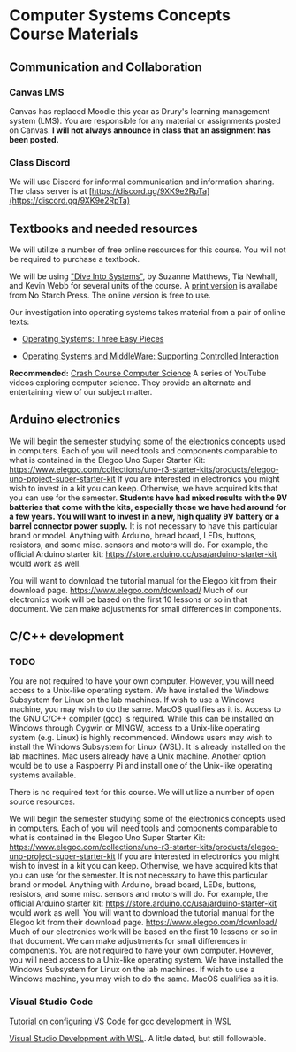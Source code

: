 # Computer Systems Concepts Course Materials

## Communication and Collaboration

### Canvas LMS

Canvas has replaced Moodle this year as Drury's learning management system (LMS). You are responsible for any material or assignments posted on Canvas. **I will not always announce in class that an assignment has been posted.**

### Class Discord

We will use Discord for informal communication and information sharing. The class server is at [https://discord.gg/9XK9e2RpTa](https://discord.gg/9XK9e2RpTa)

## Textbooks and needed resources

We will utilize a number of free online resources for this course. You will not be required to purchase a textbook.

 We will be using ["Dive Into Systems"](https://diveintosystems.org/), by Suzanne Matthews, Tia Newhall, and Kevin Webb for several units of the course. A [print version](https://diveintosystems.org/#_print_version) is availabe from No Starch Press. The online version is free to use.

 Our investigation into operating systems takes material from a pair of online texts:

- [Operating Systems: Three Easy Pieces](http://pages.cs.wisc.edu/~remzi/OSTEP/)

- [Operating Systems and MiddleWare: Supporting Controlled Interaction](https://open.umn.edu/opentextbooks/textbooks/161)

**Recommended:** [Crash Course Computer Science](https://www.youtube.com/watch?v=tpIctyqH29Q&list=PL8dPuuaLjXtNlUrzyH5r6jN9ulIgZBpdo) A series of YouTube videos exploring computer science. They provide an alternate and entertaining view of our subject matter.

## Arduino electronics

We will begin the semester studying some of the electronics concepts used in computers. Each of you will need tools and components comparable to what is contained in the 
Elegoo Uno Super Starter Kit: https://www.elegoo.com/collections/uno-r3-starter-kits/products/elegoo-uno-project-super-starter-kit 
If you are interested in electronics you might wish to invest in a kit you can keep. Otherwise, we have acquired kits that you can use for the semester. **Students have had mixed results with the 9V batteries that come with the kits, especially those we have had around for a few years. You will want to invest in a new, high quality 9V battery or a barrel connector power supply.**
It is not necessary to have this particular brand or model. Anything with Arduino, bread board, LEDs, buttons, resistors, and some misc. sensors and motors will do. For example, the official Arduino starter kit: https://store.arduino.cc/usa/arduino-starter-kit would work as well.

You will want to download the tutorial manual for the Elegoo kit from their download page. https://www.elegoo.com/download/ Much of our electronics work will be based on the first 10 lessons or so in that document. We can make adjustments for small differences in components.

## C/C++ development

### TODO 
You are not required to have your own computer. However, you will need access to a Unix-like operating system. We have installed the Windows Subsystem for Linux on the lab machines. If wish to use a Windows machine, you may wish to do the same. MacOS qualifies as it is. Access to the GNU C/C++ compiler (gcc) is required. While this can be installed on Windows through Cygwin or MINGW, access to a Unix-like operating system (e.g. Linux) is highly recommended. Windows users may wish to install the Windows Subsystem for Linux (WSL). It is already installed on the lab machines. Mac users already have a Unix machine. Another option would be to use a Raspberry Pi and install one of the Unix-like operating systems available.

There is no required text for this course. We will utilize a number of open source resources. 

We will begin the semester studying some of the electronics concepts used in computers. Each of you will need tools and components comparable to what is contained in the Elegoo Uno Super Starter Kit: https://www.elegoo.com/collections/uno-r3-starter-kits/products/elegoo-uno-project-super-starter-kit If you are interested in electronics you might wish to invest in a kit you can keep. Otherwise, we have acquired kits that you can use for the semester. It is not necessary to have this particular brand or model. Anything with Arduino, bread board, LEDs, buttons, resistors, and some misc. sensors and motors will do. For example, the official Arduino starter kit: https://store.arduino.cc/usa/arduino-starter-kit would work as well. You will want to download the tutorial manual for the Elegoo kit from their download page. https://www.elegoo.com/download/ Much of our electronics work will be based on the first 10 lessons or so in that document. We can make adjustments for small differences in components. You are not required to have your own computer. However, you will need access to a Unix-like operating system. We have installed the Windows Subsystem for Linux on the lab machines. If wish to use a Windows machine, you may wish to do the same. MacOS qualifies as it is.

### Visual Studio Code
[Tutorial on configuring VS Code for gcc development in WSL](https://code.visualstudio.com/docs/cpp/config-wsl)

[Visual Studio Development with WSL](https://devblogs.microsoft.com/cppblog/c-with-visual-studio-2019-and-windows-subsystem-for-linux-wsl/). A little dated, but still followable. 
